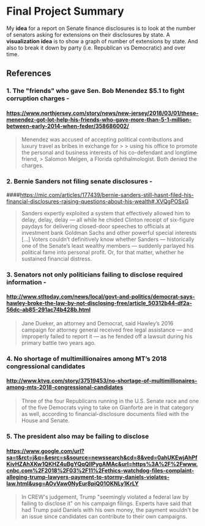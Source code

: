 # Final Project Summary
My **idea** for a report on Senate finance disclosures is to look at the number of senators asking for extensions on their disclosures by state.  A **visualization idea** is to show a graph of number of extensions by state. And also to break it down by party (i.e. Republican vs Democratic) and over time.

## References


### 1. The "friends" who gave Sen. Bob Menendez $5.1 to fight corruption charges - 
#### https://www.northjersey.com/story/news/new-jersey/2018/03/01/these-menendez-got-lot-help-his-friends-who-gave-more-than-5-1-million-between-early-2014-when-feder/358686002/

> Menendez was accused of accepting political contributions and luxury travel as bribes in exchange for > > using his office to promote the personal and business interests of his co-defendant and longtime friend, > Salomon Melgen, a Florida ophthalmologist. Both denied the charges. 

### 2. Bernie Sanders not filing senate disclosures -
####https://mic.com/articles/177439/bernie-sanders-still-hasnt-filed-his-financial-disclosures-raising-questions-about-his-wealth#.XVQgPOSxG

> Sanders expertly exploited a system that effectively allowed him to delay, delay, delay — all while he chided Clinton receipt of six-figure paydays for delivering closed-door speeches to officials at investment bank Goldman Sachs and other powerful special interests [...] Voters couldn’t definitively know whether Sanders — historically one of the Senate’s least wealthy members — suddenly parlayed his political fame into personal profit. Or, for that matter, whether he sustained financial distress.

### 3. Senators not only politicians failing to disclose required information -
#### http://www.stltoday.com/news/local/govt-and-politics/democrat-says-hawley-broke-the-law-by-not-disclosing-free/article_50312b44-df2a-56dc-ab85-291ac74b428b.html

> Jane Dueker, an attorney and Democrat, said Hawley’s 2016 campaign for attorney general received free legal assistance — and improperly failed to report it — as he fended off a lawsuit during his primary battle two years ago.

### 4. No shortage of multimillionaires among MT’s 2018 congressional candidates
#### http://www.ktvq.com/story/37519453/no-shortage-of-multimillionaires-among-mts-2018-congressional-candidates

> Three of the four Republicans running in the U.S. Senate race and one of the five Democrats vying to take on Gianforte are in that category as well, according to financial-disclosure documents filed with the House and Senate.

### 5. The president also may be failing to disclose
#### https://www.google.com/url?sa=t&rct=j&q=&esrc=s&source=newssearch&cd=8&ved=0ahUKEwjAhPfKivHZAhXKw1QKHZ4uBgYQqQIIPygAMAc&url=https%3A%2F%2Fwww.cnbc.com%2F2018%2F03%2F11%2Fethics-watchdog-files-complaint-alleging-trump-lawyers-payment-to-stormy-daniels-violates-law.html&usg=AOvVaw0NyEur8piQ01OKNLy1KrLY

> In CREW's judgement, Trump "seemingly violated a federal law by failing to disclose it" on his campaign filings. Experts have said that had Trump paid Daniels with his own money, the payment wouldn't be an issue since candidates can contribute to their own campaigns.











